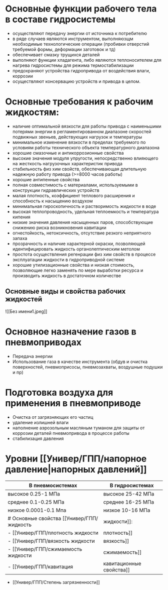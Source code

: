 # **Основные функции рабочего тела в составе гидросистемы**
  - осуществляют передачу энергии от источника к потребителю
  - в ряде случаев являются инструментом, выполняюзщм необходимые технологические операции (пробивки отверстий требуемой формы, деформации заготовок и тд)
  - обеспечивает смазку трущихся деталей
  - выполняют функции хладагента, либо являются теплоносителем для нагрева  гидросистемы для режима термостабилизации
  - предохраняют устройства гидропривода от воздействия влаги, коррозии
  - осуществляют консервацию устройств и привода в целом.
# **Основные требования к рабочим жидкостям:**
  - наличие оптимальной вязкости для работы привода с наименьшими потерями энергии в регламентированном диапазоне скоростей подвижных звеньев, действующих нагрузок и температуры
  - минимальное изменение вязкости в пределах требуемого по условиям работы технического объекта температурного диапазона
  - хорошие смазочные и антикоррозионные свойства
  - высокие значения модуля упругости, непосредственно влияющего на жесткость нагрузочных характеристик привода
  - стабильность физ хим свойств, обеспечивающая длительную надежную работу привода (>=8000 часов работы)
  - хорошие антипенные свойства
  - полная совместимость с материалами, используемыми в конструкции гидравлических устройств
  - малая плотность, коэффициент теплового расширения и способность к насыщению воздухом
  - минимальная гироскопичность и растворимость жидкости в воде
  - высокая теплопроводность, удельная теплоемкость и температура кипения
  - низкие значения давления насыщенных паров, способствующие снижению риска возникновения кавитации
  - огнестойкость, нетоксичность, отсутствие резкого неприятного запаха
  - прозрачность и наличие характерной окраски, позволяющей идентифицировать жидкость органолептическим метолом
  - простота осуществления регенрации физ хим свойств в процессе эксплуатации жидкости в гидроприводной системе 
  - хорошие утилизационные свойства и низкая стоимость, позволяющие легко заменять по мере выработки ресурса и производить жидкость в достаточном количестве
  ## Основные виды и свойства рабочих жидкостей
  ![[Без имени1.jpeg]]
# **Основное назначение газов в пневмоприводах**
 - Передача энергии
 - Использование газа в качестве инструмента (обдув и очистка поверхностей, пневмоприсосы, пневмозахваты, воздушные подушки и пр)
# Подготовка воздуха для применения в пневмоприводе
 - Очистка от загрязняющих его частиц
 - удаление излишней влаги
 - наполнение аэрозольным масляным туманом для защиты от коррозии деталей пневмопривода в процессе работы
 - стабилизация давления 
# **Уровни [[Универ/ГПП/напорное давление|напорных давлений]]**

| В пневмосистемах      | В гидросистемах   |
| --------------------- | ----------------- |
| высокое 0.25-1 МПа    | высокое 25-42 МПа |
| среднее 0.1-0.25 МПа  | среднее 16-25 МПа |
| низкое 0.0001-0.1 Мпа | низкое 10-16 МПа  |
# Основные свойства [[Универ/ГПП/жидкость|жидкости]]:
- [[Универ/ГПП/плотность жидкости|плотность]]
- [[Универ/ГПП/вязкость жидкости|вязкость]]
- [[Универ/ГПП/сжимаемость жидкости|сжимаемость]]
- [[Универ/ГПП/кавитация|кавитационные свойства]]
- [[Универ/ГПП/Степень загрязненности]]